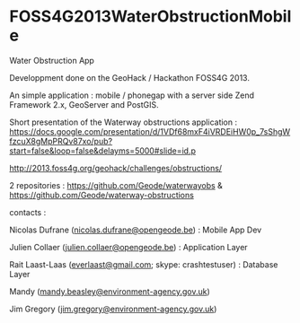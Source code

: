 FOSS4G2013WaterObstructionMobile
================================

Water Obstruction App

Developpment done on the GeoHack / Hackathon FOSS4G 2013.

An simple application : mobile / phonegap with a server side Zend Framework 2.x, GeoServer and PostGIS.

Short presentation of the Waterway obstructions application :
https://docs.google.com/presentation/d/1VDf68mxF4iVRDEiHW0p_7sShgWfzcuX8gMpPRQv87xo/pub?start=false&loop=false&delayms=5000#slide=id.p

http://2013.foss4g.org/geohack/challenges/obstructions/

2 repositories : https://github.com/Geode/waterwayobs & https://github.com/Geode/waterway-obstructions

contacts :

Nicolas Dufrane (nicolas.dufrane@opengeode.be) :  Mobile App Dev

Julien Collaer (julien.collaer@opengeode.be) : Application Layer

Rait Laast-Laas (everlaast@gmail.com; skype: crashtestuser) : Database Layer

Mandy (mandy.beasley@environment-agency.gov.uk)

Jim Gregory (jim.gregory@environment-agency.gov.uk)

